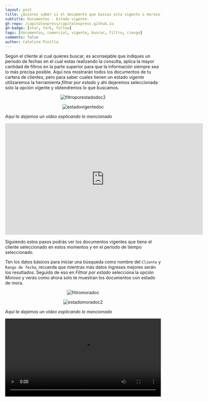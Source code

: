 ```yaml
---
layout: post
title: ¿Quieres saber si el documento que buscas esta vigente o moroso?, aquí te indicamos como.
subtitle: Documentos - Estado vigente.
gh-repo: /capitalexpress/capitalexpress.github.io
gh-badge: [star, fork, follow]
tags: [documentos, comercial, vigente, buscar, filtro, riesgo]
comments: false
author: Catalina Pinilla
---
```


Según el cliente al cual quieres buscar, es aconsejable que indiques un periodo de fechas en el cual estas realizando la consulta, aplica la mayor cantidad de filtros en la parte superior para que la información siempre sea lo más precisa posible. Aquí nos mostrarán todos los documentos de tu cartera de clientes, pero para saber cuales tienen un estado *vigente* utilizaremos la herramienta *filtrar por estado* y ahí dejaremos seleccionada solo la opción vigente y obtendremos lo que buscamos.

<p align="center">
  <img src="https://cdn.capitalexpress.cl/img/filtromoradoc2.png" alt="filtroporestadodoc2">
</p>

<p align="center">
  <img src="https://cdn.capitalexpress.cl/img/estadovigentedoc.png" alt="estadovigentedoc">
</p>

*Aquí te dejamos un vídeo explicando lo mencionado* 


<html lang="es">
<head>
    <meta charset="UTF-8">
    <meta name="viewport" content="width=device-width, initial-scale=1.0">
    <title>Reproducir Video desde Google Drive</title>
</head>
<body>
    <iframe src="https://cdn.capitalexpress.cl/video/Obtener_los_documentos_de_un_cliente_con_estado_vigente.mp4" width="640" height="360" frameborder="0" allowfullscreen="true" allow="autoplay; encrypted-media"></iframe>
</body>

Siguiendo estos pasos podrás ver los documentos vigentes que tiene el cliente seleccionado en estos momentos y en el periodo de tiempo seleccionado. 

Ten los datos básicos para iniciar una búsqueda como nombre del `Cliente` y `Rango de fecha`, recuerda que mientras más datos ingreses mejores serán los resultados. Seguido de eso en *Filtrar por estado* selecciona la opción *Moroso* y verás como ahora solo te muestran los documentos con estado de mora.

<p align="center">
  <img src="https://cdn.capitalexpress.cl/img/filtromoradoc.png" alt="filtromoradoc">
</p>

<p align="center">
  <img src="https://cdn.capitalexpress.cl/img/estadomoradoc2.png" alt="estadomoradoc2">
</p>

*Aquí te dejamos un vídeo explicando lo mencionado* 

<video width="100%"  controls>
  <source src="https://cdn.capitalexpress.cl/video/Obtener_documentos_de_un_cliente_y_deudor_en_especifico_con_estado_moroso.mp4" type="video/mp4">
</video>
